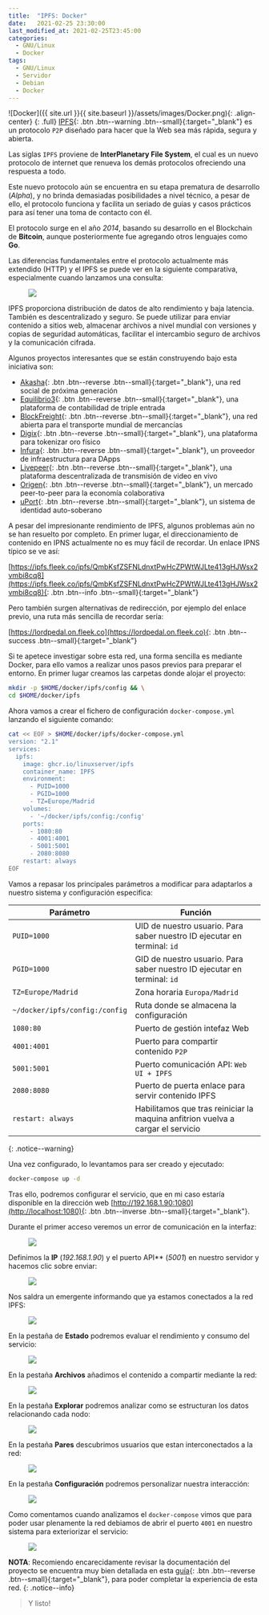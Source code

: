 ```yaml
---
title:  "IPFS: Docker"
date:   2021-02-25 23:30:00
last_modified_at: 2021-02-25T23:45:00
categories:
  - GNU/Linux
  - Docker
tags:
  - GNU/Linux
  - Servidor
  - Debian
  - Docker
---
```


![Docker]({{ site.url }}{{ site.baseurl }}/assets/images/Docker.png){: .align-center}
{: .full}
[IPFS](https://ipfs.io){: .btn .btn--warning .btn--small}{:target="_blank"} es un protocolo `P2P` diseñado para hacer que la Web sea más rápida, segura y abierta.

Las siglas `IPFS` proviene de **InterPlanetary File System**, el cual es un nuevo protocolo de internet que renueva los demás protocolos ofreciendo una respuesta a todo.

Este nuevo protocolo aún se encuentra en su etapa prematura de desarrollo (*Alpha*), y no brinda demasiadas posibilidades a nivel técnico, a pesar de ello, el protocolo funciona y facilita un seriado de guias y casos prácticos para así tener una toma de contacto con él.

El protocolo surge en el año *2014*, basando su desarrollo en el Blockchain de **Bitcoin**, aunque posteriormente fue agregando otros lenguajes como **Go**.

Las diferencias fundamentales entre el protocolo actualmente más extendido (HTTP) y el IPFS se puede ver en la siguiente comparativa, especialmente cuando lanzamos una consulta: 

<figure>
    <a href="/assets/images/posts/ipfshttp.png"><img src="/assets/images/posts/ipfshttp.png"></a>
</figure>

IPFS proporciona distribución de datos de alto rendimiento y baja latencia. También es descentralizado y seguro. Se puede utilizar para enviar contenido a sitios web, almacenar archivos a nivel mundial con versiones y copias de seguridad automáticas, facilitar el intercambio seguro de archivos y la comunicación cifrada.

Algunos proyectos interesantes que se están construyendo bajo esta iniciativa son:

- [Akasha](https://akasha.world){: .btn .btn--reverse .btn--small}{:target="_blank"}, una red social de próxima generación
- [Equilibrio3](https://www.balanc3.net){: .btn .btn--reverse .btn--small}{:target="_blank"}, una plataforma de contabilidad de triple entrada
- [BlockFreight](https://blockfreight.com){: .btn .btn--reverse .btn--small}{:target="_blank"}, una red abierta para el transporte mundial de mercancías
- [Digix](https://digix.global){: .btn .btn--reverse .btn--small}{:target="_blank"}, una plataforma para tokenizar oro físico
- [Infura](https://infura.io){: .btn .btn--reverse .btn--small}{:target="_blank"}, un proveedor de infraestructura para DApps
- [Livepeer](https://livepeer.org){: .btn .btn--reverse .btn--small}{:target="_blank"}, una plataforma descentralizada de transmisión de video en vivo
- [Origen](https://www.originprotocol.com){: .btn .btn--reverse .btn--small}{:target="_blank"}, un mercado peer-to-peer para la economía colaborativa
- [uPort](https://www.uport.me){: .btn .btn--reverse .btn--small}{:target="_blank"}, un sistema de identidad auto-soberano

A pesar del impresionante rendimiento de IPFS, algunos problemas aún no se han resuelto por completo. En primer lugar, el direccionamiento de contenido en IPNS actualmente no es muy fácil de recordar. Un enlace IPNS típico se ve así:

[https://ipfs.fleek.co/ipfs/QmbKsfZSFNLdnxtPwHcZPWtWJLte413gHJWsx2vmbi8cq8](https://ipfs.fleek.co/ipfs/QmbKsfZSFNLdnxtPwHcZPWtWJLte413gHJWsx2vmbi8cq8){: .btn .btn--info .btn--small}{:target="_blank"}

Pero también surgen alternativas de redirección, por ejemplo del enlace previo, una ruta más sencilla de recordar sería:

[https://lordpedal.on.fleek.co](https://lordpedal.on.fleek.co){: .btn .btn--success .btn--small}{:target="_blank"}

Si te apetece investigar sobre esta red, una forma sencilla es mediante Docker, para ello vamos a realizar unos pasos previos para preparar el entorno. En primer lugar creamos las carpetas donde alojar el proyecto:

```bash
mkdir -p $HOME/docker/ipfs/config && \
cd $HOME/docker/ipfs
```

Ahora vamos a crear el fichero de configuración `docker-compose.yml` lanzando el siguiente comando:

```bash
cat << EOF > $HOME/docker/ipfs/docker-compose.yml
version: "2.1"
services:
  ipfs:
    image: ghcr.io/linuxserver/ipfs
    container_name: IPFS
    environment:
      - PUID=1000
      - PGID=1000
      - TZ=Europe/Madrid
    volumes:
      - '~/docker/ipfs/config:/config'
    ports:
      - 1080:80
      - 4001:4001
      - 5001:5001
      - 2080:8080
    restart: always
EOF
```

Vamos a repasar los principales parámetros a modificar para adaptarlos a nuestro sistema y configuración especifica:

| Parámetro | Función |
| ------ | ------ |
| `PUID=1000` | UID de nuestro usuario. Para saber nuestro ID ejecutar en terminal: `id` |
| `PGID=1000` | GID de nuestro usuario. Para saber nuestro ID ejecutar en terminal: `id` |
| `TZ=Europe/Madrid` | Zona horaria `Europa/Madrid` |
| `~/docker/ipfs/config:/config` | Ruta donde se almacena la configuración |
| `1080:80` | Puerto de gestión intefaz Web |
| `4001:4001` | Puerto para compartir contenido `P2P` |
| `5001:5001` | Puerto comunicación API: `Web UI + IPFS` |
| `2080:8080` | Puerto de puerta enlace para servir contenido IPFS  |
| `restart: always` | Habilitamos que tras reiniciar la maquina anfitrion vuelva a cargar el servicio |
{: .notice--warning}

Una vez configurado, lo levantamos para ser creado y ejecutado:

```bash
docker-compose up -d
```

Tras ello, podremos configurar el servicio, que en mi caso estaría disponible en la dirección web [http://192.168.1.90:1080](http://localhost:1080){: .btn .btn--inverse .btn--small}{:target="_blank"}. 

Durante el primer acceso veremos un error de comunicación en la interfaz:

<figure>
    <a href="/assets/images/posts/ipfs1.jpg"><img src="/assets/images/posts/ipfs1.jpg"></a>
</figure>

Definimos la **IP** (*192.168.1.90*) y el puerto API** (*5001*) en nuestro servidor y hacemos clic sobre enviar:

<figure>
    <a href="/assets/images/posts/ipfs2.jpg"><img src="/assets/images/posts/ipfs2.jpg"></a>
</figure>

Nos saldra un emergente informando que ya estamos conectados a la red IPFS:

<figure>
    <a href="/assets/images/posts/ipfs3.jpg"><img src="/assets/images/posts/ipfs3.jpg"></a>
</figure>

En la pestaña de **Estado** podremos evaluar el rendimiento y consumo del servicio:

<figure>
    <a href="/assets/images/posts/ipfs4.jpg"><img src="/assets/images/posts/ipfs4.jpg"></a>
</figure>

En la pestaña **Archivos** añadimos el contenido a compartir mediante la red:

<figure>
    <a href="/assets/images/posts/ipfs5.jpg"><img src="/assets/images/posts/ipfs5.jpg"></a>
</figure>

En la pestaña **Explorar** podremos analizar como se estructuran los datos relacionando cada nodo:

<figure>
    <a href="/assets/images/posts/ipfs6.jpg"><img src="/assets/images/posts/ipfs6.jpg"></a>
</figure>

En la pestaña **Pares** descubrimos usuarios que estan interconectados a la red:

<figure>
    <a href="/assets/images/posts/ipfs7.jpg"><img src="/assets/images/posts/ipfs7.jpg"></a>
</figure>

En la pestaña **Configuración** podremos personalizar nuestra interacción:

<figure>
    <a href="/assets/images/posts/ipfs8.jpg"><img src="/assets/images/posts/ipfs8.jpg"></a>
</figure>

Como comentamos cuando analizamos el `docker-compose` vimos que para poder usar plenamente la red debiamos de abrir el puerto `4001` en nuestro sistema para exteriorizar el servicio:

<figure>
    <a href="/assets/images/posts/ipfs9.jpg"><img src="/assets/images/posts/ipfs9.jpg"></a>
</figure>

**NOTA**: Recomiendo encarecidamente revisar la documentación del proyecto se encuentra muy bien detallada en esta [guía](https://docs.ipfs.io/how-to/){: .btn .btn--reverse .btn--small}{:target="_blank"}, para poder completar la experiencia de esta red.
{: .notice--info}

> Y listo!
